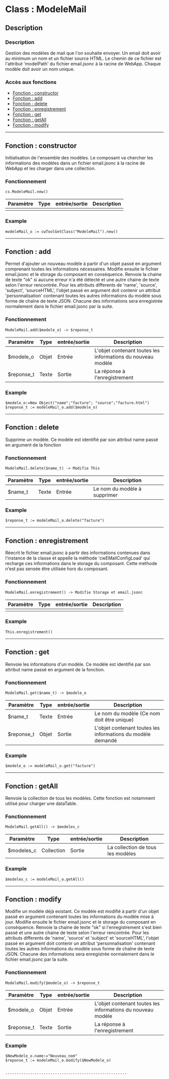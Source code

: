 ﻿<!-- Type your summary here -->
# Class : ModeleMail

## Description

### Description
Gestion des modèles de mail que l'on souhaite envoyer. Un email doit avoir au minimum un nom et un fichier source HTML. Le chemin de ce fichier est l'attribut 'modelPath' du fichier email.jsonc à la racine de WebApp. Chaque modèle doit avoir un nom unique.

### Accès aux fonctions
* [Fonction : constructor](#fonction--constructor)
* [Fonction : add](#fonction--add)
* [Fonction : delete](#fonction--delete)
* [Fonction : enregistrement](#fonction--enregistrement)
* [Fonction : get](#fonction--get)
* [Fonction : getAll](#fonction--getAll)
* [Fonction : modify](#fonction--modify)




------------------------------------------------------

## Fonction : constructor			
Initialisation de l'ensemble des modèles.
Le composant va chercher les informations des modèles dans un fichier email.jsonc à la racine de WebApp et les charger dans une collection.

### Fonctionnement
```4d
cs.ModeleMail.new()
```

| Paramètre       | Type       | entrée/sortie | Description |
| --------------- | ---------- | ------------- | ----------- |
|                 |            |               |             |



### Example
```4d
modeleMail_o := cwToolGetClass("ModeleMail").new()
```

------------------------------------------------------

## Fonction : add
Permet d'ajouter un nouveau modèle à partir d'un objet passé en argument comprenant toutes les informations nécessaires. Modifie ensuite le fichier email.jsonc et le storage du composant en conséquence. Renvoie la chaine de texte "ok" si aucune erreur n'a été détecté et une autre chaine de texte selon l'erreur rencontrée. 
Pour les attributs differents de 'name', 'source', 'subject', 'sourceHTML', l'objet passé en argument doit contenir un attribut 'personnalisation' contenant toutes les autres informations du modèle sous forme de chaîne de texte JSON. Chacune des informations sera enregistrée normalement dans le fichier email.jsonc par la suite.


### Fonctionnement
```4d
ModeleMail.add($modele_o) -> $reponse_t
```

| Paramètre     | Type       | entrée/sortie | Description |
| ------------- | ---------- | ------------- | ----------- |
| $modele_o        | Objet      | Entrée        | L'objet contenant toutes les informations du nouveau modèle |
| $reponse_t    | Texte      | Sortie       | La réponse à l'enregistrement |


### Example
```4d
$modele_o:=New Object("name";"facture"; "source";"facture.html")
$reponse_t := modeleMail_o.add($modele_o)
```

------------------------------------------------------

## Fonction : delete
Supprime un modèle. Ce modèle est identifié par son attribut name passé en argument de la fonction

### Fonctionnement
```4d
ModeleMail.delete($name_t) -> Modifie This
```

| Paramètre     | Type       | entrée/sortie | Description |
| ------------- | ---------- | ------------- | ----------- |
| $name_t     | Texte      | Entrée        | Le nom du modèle à supprimer|



### Example
```4d
$reponse_t := modeleMail_o.delete("facture")
```

------------------------------------------------------

## Fonction : enregistrement
Réecrit le fichier email.jsonc à partir des informations contenues dans l'instance de la classe et appelle la méthode 'cwEMailConfigLoad' qui recharge ces informations dans le storage du composant. Cette méthode n'est pas sensée être utilisée hors du composant.

### Fonctionnement
```4d
ModeleMail.enregistrement() -> Modifie Storage et email.jsonc
```


| Paramètre       | Type       | entrée/sortie | Description |
| --------------- | ---------- | ------------- | ----------- |
|                 |            |               |             |



### Example
```4d
This.enregistrement()
```

------------------------------------------------------

## Fonction : get
Renvoie les informations d'un modèle. Ce modèle est identifié par son attribut name passé en argument de la fonction.


### Fonctionnement
```4d
ModeleMail.get($name_t) -> $modele_o
```

| Paramètre     | Type       | entrée/sortie | Description |
| ------------- | ---------- | ------------- | ----------- |
| $name_t        | Texte      | Entrée        | Le nom du modèle (Ce nom doit être unique) |
| $reponse_t    | Objet      | Sortie       | L'objet contenant toutes les informations du modèle demandé |


### Example
```4d
$modele_o := modeleMail_o.get("facture")
```

------------------------------------------------------

## Fonction : getAll
Renvoie la collection de tous les modèles. Cette fonction est notamment utilisé pour charger une dataTable.


### Fonctionnement
```4d
ModeleMail.getAll() -> $modeles_c
```

| Paramètre     | Type       | entrée/sortie | Description |
| ------------- | ---------- | ------------- | ----------- |
| $modeles_c     | Collection      | Sortie        | La collection de tous les modèles|


### Example
```4d
$modeles_c := modeleMail_o.getAll()
```

------------------------------------------------------


## Fonction : modify
Modifie un modèle déjà existant. Ce modèle est modifié à partir d'un objet passé en argument contenant toutes les informations du modèle mise à jour. Modifie ensuite le fichier email.jsonc et le storage du composant en conséquence. Renvoie la chaine de texte "ok" si l'enregistrement s'est bien passé et une autre chaine de texte selon l'erreur rencontrée. 
Pour les attributs differents de 'name', 'source' et 'subject' et 'sourceHTML', l'objet passé en argument doit contenir un attribut 'personnalisation' contenant toutes les autres informations du modèle sous forme de chaîne de texte JSON. Chacune des informations sera enregistrée normalement dans le fichier email.jsonc par la suite.


### Fonctionnement
```4d
ModeleMail.modify($modele_o) -> $reponse_t
```

| Paramètre     | Type       | entrée/sortie | Description |
| ------------- | ---------- | ------------- | ----------- |
| $modele_o        | Objet      | Entrée        | L'objet contenant toutes les informations du nouveau modèle |
| $reponse_t    | Texte      | Sortie       | La réponse à l'enregistrement |


### Example
```4d
$NewModele_o.name:="Nouveau_nom"
$reponse_t := modeleMail_o.modify($NewModele_o)
```
```

------------------------------------------------------